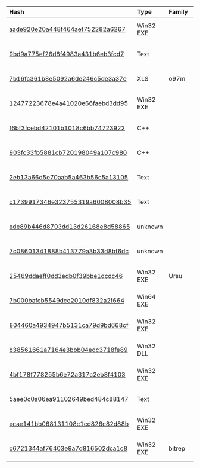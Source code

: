 |Hash|Type|Family|Frist_Seen|Name|
|:--|:--|:--|:--|:--|
|[aade920e20a448f464aef752282a6267](https://www.virustotal.com/gui/file/aade920e20a448f464aef752282a6267)|Win32 EXE||2019-10-12 20:00:29|SIW|
|[9bd9a775ef26d8f4983a431b6eb3fcd7](https://www.virustotal.com/gui/file/9bd9a775ef26d8f4983a431b6eb3fcd7)|Text||2019-07-27 15:33:23|payload_1.exe|
|[7b16fc361b8e5092a6de246c5de3a37e](https://www.virustotal.com/gui/file/7b16fc361b8e5092a6de246c5de3a37e)|XLS|o97m|2019-07-27 13:26:13|7b16fc361b8e5092a6de246c5de3a37e.bin|
|[12477223678e4a41020e66faebd3dd95](https://www.virustotal.com/gui/file/12477223678e4a41020e66faebd3dd95)|Win32 EXE||2019-03-05 04:21:18| |
|[f6bf3fcebd42101b1018c6bb74723922](https://www.virustotal.com/gui/file/f6bf3fcebd42101b1018c6bb74723922)|C++||2018-12-17 19:04:44|dttcodexgigas.2b25e3a857a4b387370e42f172acf3b1dcd0263d|
|[903fc33fb5881cb720198049a107c980](https://www.virustotal.com/gui/file/903fc33fb5881cb720198049a107c980)|C++||2018-12-17 19:04:43|dttcodexgigas.601815c6fadc9df28d41cf9c70175fd140bb1cf9|
|[2eb13a66d5e70aab5a463b56c5a13105](https://www.virustotal.com/gui/file/2eb13a66d5e70aab5a463b56c5a13105)|Text||2018-12-17 19:04:38|dttcodexgigas.cba5c3e9acb0cbdd62773f11665e8332cfbfde54|
|[c1739917346e323755319a6008008b35](https://www.virustotal.com/gui/file/c1739917346e323755319a6008008b35)|Text||2018-12-17 19:04:38|dttcodexgigas.7a7bbcd3a626986fee22c7ba48aea7f0fa33cf74|
|[ede89b446d8703dd13d26168e8d58865](https://www.virustotal.com/gui/file/ede89b446d8703dd13d26168e8d58865)|unknown||2018-09-19 16:09:49|srv.dat|
|[7c08601341888b413779a3b33d8bf6dc](https://www.virustotal.com/gui/file/7c08601341888b413779a3b33d8bf6dc)|unknown||2018-09-19 15:25:27|srv_2 (1).dat|
|[25469ddaeff0dd3edb0f39bbe1dcdc46](https://www.virustotal.com/gui/file/25469ddaeff0dd3edb0f39bbe1dcdc46)|Win32 EXE|Ursu|2018-09-05 17:14:46|6a5bd102ca26aa0dd11bd7b74da378b7e9969e1ab0f80c4eb597adc0b94b4fc4.bin|
|[7b000bafeb5549dce2010df832a2f664](https://www.virustotal.com/gui/file/7b000bafeb5549dce2010df832a2f664)|Win64 EXE||2018-06-01 15:38:00| |
|[804460a4934947b5131ca79d9bd668cf](https://www.virustotal.com/gui/file/804460a4934947b5131ca79d9bd668cf)|Win32 EXE||2017-12-06 09:03:04|Windows-KB3101246.exe|
|[b38561661a7164e3bbb04edc3718fe89](https://www.virustotal.com/gui/file/b38561661a7164e3bbb04edc3718fe89)|Win32 DLL||2017-08-01 02:17:26|C:\Users\<USER>\AppData\Local\Temp\nsa357.tmp\nsExec.dll|
|[4bf178f778255b6e72a317c2eb8f4103](https://www.virustotal.com/gui/file/4bf178f778255b6e72a317c2eb8f4103)|Win32 EXE||2017-07-11 21:10:37|1e94a1ca83123688215b64369a37162448a0f3927e3f0f4f412ee352db6abf5c.bin|
|[5aee0c0a06ea91102649bed484c88147](https://www.virustotal.com/gui/file/5aee0c0a06ea91102649bed484c88147)|Text||2017-01-04 07:43:14|U1848931.TMP|
|[ecae141bb068131108c1cd826c82d88b](https://www.virustotal.com/gui/file/ecae141bb068131108c1cd826c82d88b)|Win32 EXE||2016-12-08 02:47:52|9d9853bf843f8fc221ff1ccf04e08c331d7e0a43b33280767c6c6f96c64b2044.bin|
|[c6721344af76403e9a7d816502dca1c8](https://www.virustotal.com/gui/file/c6721344af76403e9a7d816502dca1c8)|Win32 EXE|bitrep|2016-04-21 09:01:50|Splitter.exe|
